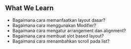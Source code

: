 ## What We Learn

* Bagaimana cara memanfaatkan layout dasar?
* Bagaimana cara menggunakan Modifier?
* Bagaimana cara mengatur arrangement dan alignment?
* Bagaimana cara membuat slot based layout?
* Bagaimana cara menambahkan scroll pada list?